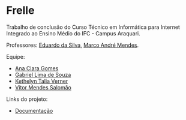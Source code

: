 # Frelle
Trabalho de conclusão do Curso Técnico em Informática para Internet Integrado ao Ensino Médio do IFC - Campus Araquari.

Professores: [Eduardo da Silva](https://github.com/eduardo-da-silva), [Marco André Mendes](https://github.com/marrcandre).

Equipe:
- [Ana Clara Gomes](https://github.com/anaclarag)
- [Gabriel Lima de Souza](https://github.com/GabrielLima2803)
- [Kethelyn Talia Verner](https://github.com/kvernert)
- [Vítor Mendes Salomão](https://github.com/vittorms)

Links do projeto:

-  [Documentação](https://github.com/Freelle/Doc-Frelle)
